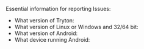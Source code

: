 Essential information for reporting Issues:
* What version of Tryton:
* What version of Linux or Windows and 32/64 bit:
* What version of Android:
* What device running Android:

